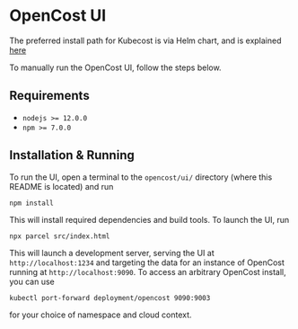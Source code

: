 # OpenCost UI
The preferred install path for Kubecost is via Helm chart, and is explained [here](http://docs.kubecost.com/install)

To manually run the OpenCost UI, follow the steps below.

## Requirements

* `nodejs >= 12.0.0`
* `npm >= 7.0.0`

## Installation & Running
To run the UI, open a terminal to the `opencost/ui/` directory (where this README is located) and run

```
npm install
```

This will install required dependencies and build tools. To launch the UI, run

```
npx parcel src/index.html
```

This will launch a development server, serving the UI at `http://localhost:1234` and targeting the data for an instance of
OpenCost running at `http://localhost:9090`. To access an arbitrary OpenCost install, you can use

```
kubectl port-forward deployment/opencost 9090:9003
```

for your choice of namespace and cloud context.

